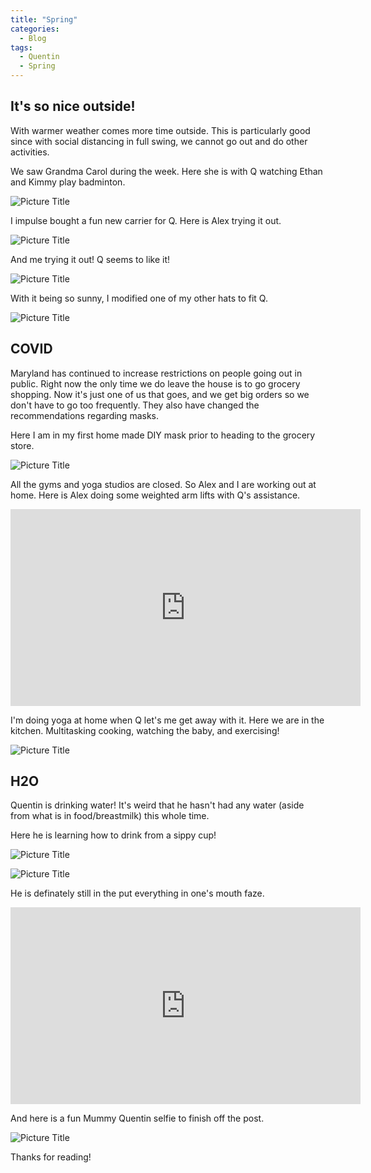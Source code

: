 ```yaml
---
title: "Spring"
categories:
  - Blog
tags:
  - Quentin
  - Spring
---
```


## It's so nice outside!
With warmer weather comes more time outside. This is particularly good since with social distancing in full swing, we cannot go out and do other activities.

We saw Grandma Carol during the week. Here she is with Q watching Ethan and Kimmy play badminton.

![Picture Title](/assets/images/badminton.jpg)

I impulse bought a fun new carrier for Q. Here is Alex trying it out.

![Picture Title](/assets/images/miniam.jpg)

And me trying it out! Q seems to like it!

![Picture Title](/assets/images/minicb.jpg)

With it being so sunny, I modified one of my other hats to fit Q.

![Picture Title](/assets/images/qhat.jpg)

## COVID
Maryland has continued to increase restrictions on people going out in public. Right now the only time we do leave the house is to go grocery shopping. Now it's just one of us that goes, and we get big orders so we don't have to go too frequently. They also have changed the recommendations regarding masks.

Here I am in my first home made DIY mask prior to heading to the grocery store.

![Picture Title](/assets/images/mask.jpg)

All the gyms and yoga studios are closed. So Alex and I are working out at home. Here is Alex doing some weighted arm lifts with Q's assistance.

<p>
</p>

<iframe width="560" height="315" src="https://www.youtube.com/embed/9Jaz5UVqT6I" frameborder="0" allow="accelerometer; autoplay; encrypted-media; gyroscope; picture-in-picture" allowfullscreen></iframe>

<p>
</p>

I'm doing yoga at home when Q let's me get away with it. Here we are in the kitchen. Multitasking cooking, watching the baby, and exercising!

![Picture Title](/assets/images/yoga.jpg)

## H2O
Quentin is drinking water! It's weird that he hasn't had any water (aside from what is in food/breastmilk) this whole time.

Here he is learning how to drink from a sippy cup!

![Picture Title](/assets/images/cup1.jpg)

![Picture Title](/assets/images/cup2.jpg)

He is definately still in the put everything in one's mouth faze.

<p>
</p>

<iframe width="560" height="315" src="https://www.youtube.com/embed/lA5WEjGCTug" frameborder="0" allow="accelerometer; autoplay; encrypted-media; gyroscope; picture-in-picture" allowfullscreen></iframe>

<p>
</p>

And here is a fun Mummy Quentin selfie to finish off the post.

![Picture Title](/assets/images/qcbselfie.jpg)

Thanks for reading!
